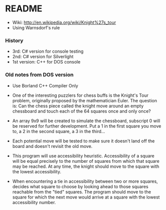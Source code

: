 # README #

* Wiki: http://en.wikipedia.org/wiki/Knight%27s_tour
* Using Warnsdorf's rule

### History
* 3rd: C# version for console testing
* 2nd: C# version for Silverlight
* 1st version: C++ for DOS console

### Old notes from DOS version
* Use Borland C++ Compiler Only

- One of the interesting puzzlers for chess buffs is the
Knight's Tour problem, originally proposed by the  mathematician Euler.
The question is: Can the chess piece called the knight move around
an empty chessboard and touch each of the 64 squares once and only once?

- An array 9x9 will be created to simulate the chessboard, subscript 0 will
be reserved for further development. Put a 1 in the first square you move
to, a 2 in the second square, a 3 in the third...

- Each potential move will be tested to make sure it doesn't land off the
board and doesn't revisit the old move.

- This program will use accessibility heuristic. Accessibility of a square
will be equal precisely to the number of squares from which that square
may be reached. At any time, the knight should move to the square with
the lowest accessibility.

- When encountering a tie in accessibility between two or more squares,
decides what square to choose by looking ahead to those squares reachable
from the "tied" squares. The program should move to the square for which
the next move would arrive at a square with the lowest accessibility number.

